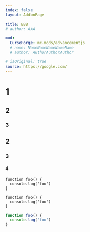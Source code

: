 ```yaml
---
index: false
layout: AddonPage

title: BBB
# author: AAA

mod:
  CurseForge: mc-mods/advancementjs
  # name: NameNameNameNameName
  # author: AuthorAuthorAuthor

# isOriginal: true
source: https://google.com/
---
```


# 1

## 2

### 3

## 2

### 3

#### 4

```
function foo() {
  console.log('foo')
}
```
```b
function foo() {
  console.log('foo')
}
```
```js
function foo() {
  console.log('foo')
}
```